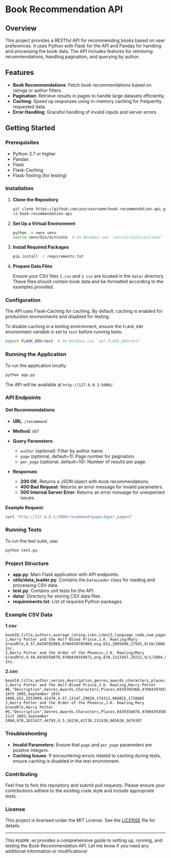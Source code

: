 
# Book Recommendation API

## Overview

This project provides a RESTful API for recommending books based on user preferences. It uses Python with Flask for the API and Pandas for handling and processing the book data. The API includes features for retrieving recommendations, handling pagination, and querying by author.

## Features

- **Book Recommendations**: Fetch book recommendations based on ratings or author filters.
- **Pagination**: Retrieve results in pages to handle large datasets efficiently.
- **Caching**: Speed up responses using in-memory caching for frequently requested data.
- **Error Handling**: Graceful handling of invalid inputs and server errors.

## Getting Started

### Prerequisites

- Python 3.7 or higher
- Pandas
- Flask
- Flask-Caching
- Flask-Testing (for testing)

### Installation

1. **Clone the Repository**

    ```bash
    git clone https://github.com/yourusername/book-recommendation-api.git
    cd book-recommendation-api
    ```

2. **Set Up a Virtual Environment**

    ```bash
    python -m venv venv
    source venv/bin/activate  # On Windows use `venv\Scripts\activate`
    ```

3. **Install Required Packages**

    ```bash
    pip install -r requirements.txt
    ```

4. **Prepare Data Files**

    Ensure your CSV files `1.csv` and `2.csv` are located in the `data/` directory. These files should contain book data and be formatted according to the examples provided.

### Configuration

The API uses Flask-Caching for caching. By default, caching is enabled for production environments and disabled for testing.

To disable caching in a testing environment, ensure the `FLASK_ENV` environment variable is set to `test` before running tests:

```bash
export FLASK_ENV=test  # On Windows use `set FLASK_ENV=test`
```

### Running the Application

To run the application locally:

```bash
python app.py
```

The API will be available at `http://127.0.0.1:5000/`.

### API Endpoints

#### Get Recommendations

- **URL**: `/recommend`
- **Method**: `GET`
- **Query Parameters**:
  - `author` (optional): Filter by author name.
  - `page` (optional, default=1): Page number for pagination.
  - `per_page` (optional, default=10): Number of results per page.

- **Responses**:
  - **200 OK**: Returns a JSON object with book recommendations.
  - **400 Bad Request**: Returns an error message for invalid parameters.
  - **500 Internal Server Error**: Returns an error message for unexpected issues.

**Example Request**:
```bash
curl "http://127.0.0.1:5000/recommend?page=1&per_page=5"
```

### Running Tests

To run the test suite, use:

```bash
python test.py
```

### Project Structure

- **app.py**: Main Flask application with API endpoints.
- **utils/data_loader.py**: Contains the `DataLoader` class for reading and processing CSV data.
- **test.py**: Contains unit tests for the API.
- **data/**: Directory for storing CSV data files.
- **requirements.txt**: List of required Python packages.

### Example CSV Data

**1.csv**:
```csv
bookID,title,authors,average_rating,isbn,isbn13,language_code,num_pages,ratings_count,text_reviews_count,publication_date,publisher
1,Harry Potter and the Half-Blood Prince,J.K. Rowling/Mary GrandPré,4.57,0439785960,9780439785969,eng,652,2095690,27591,9/16/2006,Scholastic Inc.
2,Harry Potter and the Order of the Phoenix,J.K. Rowling/Mary GrandPré,4.49,0439358078,9780439358071,eng,870,2153167,29221,9/1/2004,Scholastic Inc.
```

**2.csv**:
```csv
bookId,title,author,series,description,genres,awards,characters,places,isbn,isbn13,language,first_publish_date,publish_date,num_pages,num_ratings,num_reviews,avg_rating,rated_1,rated_2,rated_3,rated_4,rated_5
1,Harry Potter and the Half-Blood Prince,J.K. Rowling,Harry Potter #6,"Description",Genres,Awards,Characters,Places,0439785960,9780439785969,English,July 16th 2005,September 16th 2006,652,2553909,41470,4.57,13147,29020,174312,608825,1728605
2,Harry Potter and the Order of the Phoenix,J.K. Rowling,Mary GrandPré,Harry Potter #5,"Description",Genres,Awards,Characters,Places,0439358078,9780439358071,English,June 21st 2003,September 2004,870,2631427,44793,4.5,16236,41738,231438,665628,1676387
```

### Troubleshooting

- **Invalid Parameters**: Ensure that `page` and `per_page` parameters are positive integers.
- **Caching Issues**: If encountering errors related to caching during tests, ensure caching is disabled in the test environment.

### Contributing

Feel free to fork the repository and submit pull requests. Please ensure your contributions adhere to the existing code style and include appropriate tests.

### License

This project is licensed under the MIT License. See the [LICENSE](LICENSE) file for details.

---

This `README.md` provides a comprehensive guide to setting up, running, and testing the Book Recommendation API. Let me know if you need any additional information or modifications!
